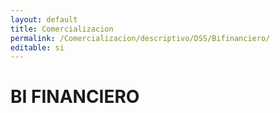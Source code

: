 ```yaml
---
layout: default
title: Comercializacion
permalink: /Comercializacion/descriptivo/DSS/Bifinanciero/
editable: si
---
```


# BI FINANCIERO


